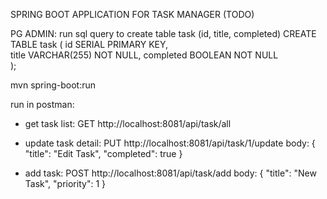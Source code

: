SPRING BOOT APPLICATION FOR TASK MANAGER (TODO)

PG ADMIN: run sql query to create table task (id, title, completed)
CREATE TABLE task (
id SERIAL PRIMARY KEY,  
 title VARCHAR(255) NOT NULL,
completed BOOLEAN NOT NULL  
);

mvn spring-boot:run

run in postman:

- get task list: GET http://localhost:8081/api/task/all

- update task detail: PUT http://localhost:8081/api/task/1/update
  body: {
  "title": "Edit Task",
  "completed": true
  }

- add task: POST http://localhost:8081/api/task/add
  body: {
  "title": "New Task",
  "priority": 1
  }
